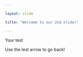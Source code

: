 ```yaml
---

layout: slide

title: "Welcome to our 2nd slide!"

---
```

Your test

Use the lest arrow to go back!
